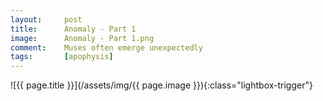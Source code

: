 ```yaml
---
layout:		post
title:		Anomaly - Part 1
image:		Anomaly - Part 1.png
comment:	Muses often emerge unexpectedly
tags:		[apophysis]
---
```


<span class="lightbox-trigger">
![{{ page.title }}](/assets/img/{{ page.image }}){:class="lightbox-trigger"}
</span>